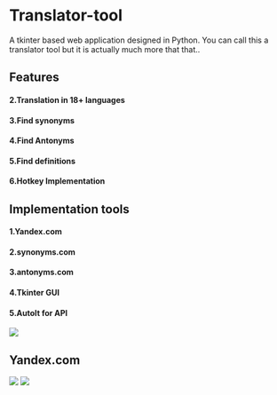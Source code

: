 # Translator-tool

A tkinter based web application designed in Python. You can call this a translator tool but it is actually much more that that..

<h2>Features</h2>
<h4>2.Translation in 18+ languages</h4>
<h4>3.Find synonyms</h4>
<h4>4.Find Antonyms</h4>
<h4>5.Find definitions</h4>
<h4>6.Hotkey Implementation</h4>

<h2>Implementation tools</h2>
<h4>1.Yandex.com</h4>
<h4>2.synonyms.com</h4>
<h4>3.antonyms.com</h4>
<h4>4.Tkinter GUI</h4>
<h4>5.AutoIt for API</h4>

<img src="https://github.com/atisamhaq123/Translator-tool/blob/main/1.PNG"/>
<h2>Yandex.com</h2>
<img src="https://github.com/atisamhaq123/Translator-tool/blob/main/Yandex.png"/>
<img src="https://github.com/atisamhaq123/Translator-tool/blob/main/tt.jpg"/>
